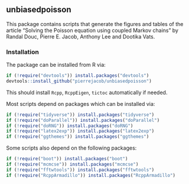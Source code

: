 
## unbiasedpoisson

This package contains scripts that generate the figures and tables of
the article “Solving the Poisson equation using coupled Markov chains”
by Randal Douc, Pierre E. Jacob, Anthony Lee and Dootika Vats.

### Installation

The package can be installed from R via:

``` r
if (!require("devtools")) install.packages("devtools")
devtools::install_github("pierrejacob/unbiasedpoisson")
```

This should install `Rcpp`, `RcppEigen`, `tictoc` automatically if
needed.

Most scripts depend on packages which can be installed via:

``` r
if (!require("tidyverse")) install.packages("tidyverse")
if (!require("doParallel")) install.packages("doParallel")
if (!require("doRNG")) install.packages("doRNG")
if (!require("latex2exp")) install.packages("latex2exp")
if (!require("ggthemes")) install.packages("ggthemes")
```

Some scripts also depend on the following packages:

``` r
if (!require("boot")) install.packages("boot")
if (!require("mcmcse")) install.packages("mcmcse")
if (!require("fftwtools")) install.packages("fftwtools")
if (!require("RcppArmadillo")) install.packages("RcppArmadillo")
```
